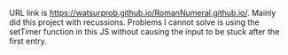 URL link is https://watsurprob.github.io/RomanNumeral.github.io/.
Mainly did this project with recussions. Problems I cannot solve is using the setTimer function in this JS without causing the input to be stuck after the first entry.
